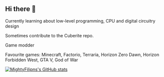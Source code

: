 ## Hi there 👋
Currently learning about low-level programming, CPU and digital circuitry design

Sometimes contribute to the Cuberite repo.

Game modder

Favourite games: Minecraft, Factorio, Terraria, Horizon Zero Dawn, Horizon Forbidden West, GTA V, God of War

[![MightyFilipns's GitHub stats](https://github-readme-stats.vercel.app/api?username=MightyFilipns)](https://github.com/MightyFilipns/github-readme-stats)

<!--
**MightyFilipns/MightyFilipns** is a ✨ _special_ ✨ repository because its `README.md` (this file) appears on your GitHub profile.

Here are some ideas to get you started:

- 🔭 I’m currently working on ...
- 🌱 I’m currently learning ...
- 👯 I’m looking to collaborate on ...
- 🤔 I’m looking for help with ...
- 💬 Ask me about ...
- 📫 How to reach me: ...
- 😄 Pronouns: ...
- ⚡ Fun fact: ...
-->
